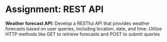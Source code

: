 # Assignment: REST API

**Weather forecast API:** Develop a RESTful API that provides weather forecasts based on
user queries, including location, date, and time. Utilize HTTP methods like GET to retrieve
forecasts and POST to submit queries
